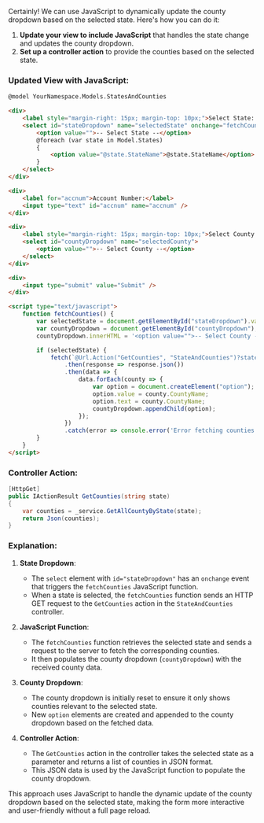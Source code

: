 Certainly! We can use JavaScript to dynamically update the county dropdown based on the selected state. Here's how you can do it:

1. **Update your view to include JavaScript** that handles the state change and updates the county dropdown.
2. **Set up a controller action** to provide the counties based on the selected state.

### Updated View with JavaScript:

```html
@model YourNamespace.Models.StatesAndCounties

<div>
    <label style="margin-right: 15px; margin-top: 10px;">Select State: </label>
    <select id="stateDropdown" name="selectedState" onchange="fetchCounties()">
        <option value="">-- Select State --</option>
        @foreach (var state in Model.States)
        {
            <option value="@state.StateName">@state.StateName</option>
        }
    </select>
</div>

<div>
    <label for="accnum">Account Number:</label>
    <input type="text" id="accnum" name="accnum" />
</div>

<div>
    <label style="margin-right: 15px; margin-top: 10px;">Select County: </label>
    <select id="countyDropdown" name="selectedCounty">
        <option value="">-- Select County --</option>
    </select>
</div>

<div>
    <input type="submit" value="Submit" />
</div>

<script type="text/javascript">
    function fetchCounties() {
        var selectedState = document.getElementById("stateDropdown").value;
        var countyDropdown = document.getElementById("countyDropdown");
        countyDropdown.innerHTML = '<option value="">-- Select County --</option>'; // Reset county dropdown

        if (selectedState) {
            fetch(`@Url.Action("GetCounties", "StateAndCounties")?state=${selectedState}`)
                .then(response => response.json())
                .then(data => {
                    data.forEach(county => {
                        var option = document.createElement("option");
                        option.value = county.CountyName;
                        option.text = county.CountyName;
                        countyDropdown.appendChild(option);
                    });
                })
                .catch(error => console.error('Error fetching counties:', error));
        }
    }
</script>
```

### Controller Action:

```csharp
[HttpGet]
public IActionResult GetCounties(string state)
{
    var counties = _service.GetAllCountyByState(state);
    return Json(counties);
}
```

### Explanation:

1. **State Dropdown**:
   - The `select` element with `id="stateDropdown"` has an `onchange` event that triggers the `fetchCounties` JavaScript function.
   - When a state is selected, the `fetchCounties` function sends an HTTP GET request to the `GetCounties` action in the `StateAndCounties` controller.

2. **JavaScript Function**:
   - The `fetchCounties` function retrieves the selected state and sends a request to the server to fetch the corresponding counties.
   - It then populates the county dropdown (`countyDropdown`) with the received county data.

3. **County Dropdown**:
   - The county dropdown is initially reset to ensure it only shows counties relevant to the selected state.
   - New `option` elements are created and appended to the county dropdown based on the fetched data.

4. **Controller Action**:
   - The `GetCounties` action in the controller takes the selected state as a parameter and returns a list of counties in JSON format.
   - This JSON data is used by the JavaScript function to populate the county dropdown.

This approach uses JavaScript to handle the dynamic update of the county dropdown based on the selected state, making the form more interactive and user-friendly without a full page reload.
